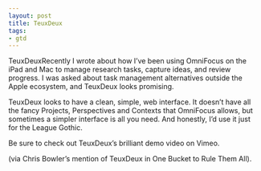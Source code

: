 ```yaml
---
layout: post
title: TeuxDeux
tags:
- gtd
---
```

TeuxDeuxRecently I wrote about how I’ve been using OmniFocus on the iPad and Mac to manage research tasks, capture ideas, and review progress. I was asked about task management alternatives outside the Apple ecosystem, and TeuxDeux looks promising.

TeuxDeux looks to have a clean, simple, web interface. It doesn’t have all the fancy Projects, Perspectives and Contexts that OmniFocus allows, but sometimes a simpler interface is all you need. And honestly, I’d use it just for the League Gothic.

Be sure to check out TeuxDeux’s brilliant demo video on Vimeo.

(via Chris Bowler’s mention of TeuxDeux in One Bucket to Rule Them All).
